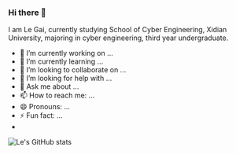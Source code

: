 ### Hi there 👋

I am Le Gai, currently studying School of Cyber Engineering, Xidian University, majoring in cyber engineering, third year undergraduate.

- 🔭 I’m currently working on ...
- 🌱 I’m currently learning ...
- 👯 I’m looking to collaborate on ...
- 🤔 I’m looking for help with ...
- 💬 Ask me about ...
- 📫 How to reach me: ...
- 😄 Pronouns: ...
- ⚡ Fun fact: ...
- 
![Le's GitHub stats](https://github-readme-stats.vercel.app/api?username=XDUgaile)


